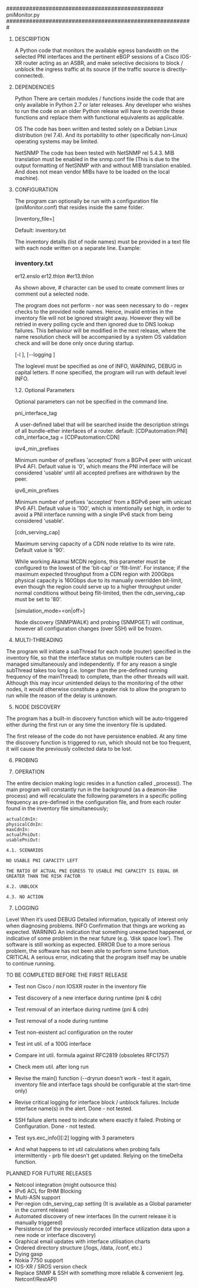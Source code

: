 ################################################ pniMonitor.py #########################################################

1. DESCRIPTION

    A Python code that monitors the available egress bandwidth on the selected PNI interfaces and the pertinent eBGP
    sessions of a Cisco IOS-XR router acting as an ASBR, and make selective decisions to block / unblock the ingress
    traffic at its source (if the traffic source is directly-connected).


2. DEPENDENCIES

    Python
    There are certain modules / functions inside the code that are only available in Python 2.7 or later releases. Any
    developer who wishes to run the code on an older Python release will have to override these functions and replace
    them with functional equivalents as applicable.

    OS
    The code has been written and tested solely on a Debian Linux distribution (rel 7.4). And its portability to other
    (specifically non-Linux) operating systems may be limited.

    NetSNMP
    The code has been tested with NetSNMP rel 5.4.3.
    MIB translation must be enabled in the snmp.conf file (This is due to the output formatting of NetSNMP with and
    without MIB translation enabled. And does not mean vendor MIBs have to be loaded on the local machine).


3. CONFIGURATION

    The program can optionally be run with a configuration file (pniMonitor.conf) that resides inside the same folder.

    [inventory_file=<filename>]

    Default: inventory.txt

    The inventory details (list of node names) must be provided in a text file with each node written on a separate
    line. Example:

    ### inventory.txt ###
    er12.enslo
    er12.thlon
    #er13.thlon

    As shown above, # character can be used to create comment lines or comment out a selected node.

    The program does not perform - nor was seen necessary to do - regex checks to the provided node names. Hence,
    invalid entries in the inventory file will not be ignored straight away. However they will be retried in every
    polling cycle and then ignored due to DNS lookup failures. This behaviour will be modified in the next release,
    where the name resolution check will be accompanied by a system OS validation check and will be done only once
    during startup.

    [-l <loglevel>], [--logging <loglevel>]

    The loglevel must be specified as one of INFO, WARNING, DEBUG in capital letters.
    If none specified, the program will run with default level INFO.

    1.2. Optional Parameters

    Optional parameters can not be specified in the command line.

    pni_interface_tag

    A user-defined label that will be searched inside the description strings of all bundle-ether interfaces of a router.
    default: [CDPautomation:PNI]
    cdn_interface_tag = [CDPautomation:CDN]

    ipv4_min_prefixes

    Minimum number of prefixes 'accepted' from a BGPv4 peer with unicast IPv4 AFI. Default value is '0', which means
    the PNI interface will be considered 'usable' until all accepted prefixes are withdrawn by the peer.

    ipv6_min_prefixes

    Minimum number of prefixes 'accepted' from a BGPv6 peer with unicast IPv6 AFI. Default value is '100', which is
    intentionally set high, in order to avoid a PNI interface running with a single IPv6 stack from being considered
    'usable'.

    [cdn_serving_cap]

    Maximum serving capacity of a CDN node relative to its wire rate. Default value is '90'.

    While working Akamai MCDN regions, this parameter must be configured to the lowest of the 'bit-cap' or 'flit-limit'.
    For instance; if the maximum expected throughput from a CDN region with 200Gbps physical capacity is 160Gbps due to
    its manually overridden bit-limit, even though the region could serve up to a higher throughput under normal
    conditions without being flit-limited, then the cdn_serving_cap must be set to '80'.

    [simulation_mode=<on|off>]

    Node discovery (SNMPWALK) and probing (SNMPGET) will continue, however all configuration changes (over SSH) will
    be frozen.


4. MULTI-THREADING

The program will initiate a subThread for each node (router) specified in the inventory file, so that the interface
status on multiple routers can be managed simultaneously and independently.
If for any reason a single subThread takes too long (i.e. longer than the pre-defined running frequency of the
mainThread) to complete, than the other threads will wait. Although this may incur unintended delays to the monitoring
of the other nodes, it would otherwise constitute a greater risk to allow the program to run while the reason of the
delay is unknown.

5. NODE DISCOVERY

The program has a built-in discovery function which will be auto-triggered either during the first run or any time
the inventory file is updated.

The first release of the code do not have persistence enabled. At any time the discovery function is triggered to run,
which should not be too frequent, it will cause the previously collected data to be lost.

6. PROBING



6. OPERATION

The entire decision making logic resides in a function called _process(). The main program will constantly run in the
background (as a deamon-like process) and will recalculate the following parameters in a specific polling frequency
as pre-defined in the configuration file, and from each router found in the inventory file simultaneously;

    actualCdnIn:
    physicalCdnIn:
    maxCdnIn:
    actualPniOut:
    usablePniOut:

    4.1. SCENARIOS

    NO USABLE PNI CAPACITY LEFT

    THE RATIO OF ACTUAL PNI EGRESS TO USABLE PNI CAPACITY IS EQUAL OR GREATER THAN THE RISK FACTOR

    4.2. UNBLOCK

    4.3. NO ACTION


7. LOGGING

Level	    When it’s used
DEBUG	    Detailed information, typically of interest only when diagnosing problems.
INFO	    Confirmation that things are working as expected.
WARNING	    An indication that something unexpected happened, or indicative of some problem in the near future (e.g.
            ‘disk space low’). The software is still working as expected.
ERROR	    Due to a more serious problem, the software has not been able to perform some function.
CRITICAL	A serious error, indicating that the program itself may be unable to continue running.


TO BE COMPLETED BEFORE THE FIRST RELEASE

- Test non Cisco / non IOSXR router in the inventory file
- Test discovery of a new interface during runtime (pni & cdn)
- Test removal of an interface during runtime (pni & cdn)
- Test removal of a node during runtime
- Test non-existent acl configuration on the router
- Test int util. of a 100G interface

- Compare int util. formula against RFC2819 (obsoletes RFC1757)
- Check mem util. after long run

- Revise the main() function (--dryrun doesn't work - test it again, inventory file and interface tags should be
    configurable at the start-time only)
- Revise critical logging for interface block / unblock failures. Include interface name(s) in the alert. Done - not tested.
- SSH failure alerts need to indicate where exactly it failed. Probing or Configuration. Done - not tested.
- Test sys.exc_info()[:2] logging with 3 parameters
- And what happens to int util calculations when probing fails intermittently - prb file doesn't get updated. Relying on the timeDelta function.

PLANNED FOR FUTURE RELEASES

- Netcool integration (might outsource this)
- IPv6 ACL for RHM Blocking
- Multi-ASN support
- Per-region cdn_serving_cap setting (It is available as a Global parameter in the current release)
- Automated discovery of new interfaces (In the current release it is manually triggered)
- Persistence (of the previously recorded interface utilization data upon a new node or interface discovery)
- Graphical email updates with interface utilisation charts
- Ordered directory structure (/logs, /data, /conf, etc.)
- Dying gasp
- Nokia 7750 support
- IOS-XR / SROS version check
- Replace SNMP & SSH with something more reliable & convenient (eg. Netconf/RestAPI)


